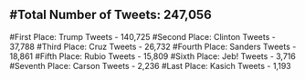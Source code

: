 #Total Number of Tweets: 247,056 
---
#First Place: Trump Tweets - 140,725
#Second Place: Clinton Tweets - 37,788
#Third Place: Cruz Tweets - 26,732
#Fourth Place: Sanders Tweets - 18,861
#Fifth Place: Rubio Tweets - 15,809
#Sixth Place: Jeb! Tweets - 3,716
#Seventh Place: Carson Tweets - 2,236
#Last Place: Kasich Tweets - 1,193
